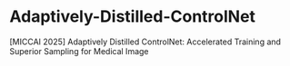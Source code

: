 # Adaptively-Distilled-ControlNet
[MICCAI 2025] Adaptively Distilled ControlNet: Accelerated Training and Superior Sampling for Medical Image
